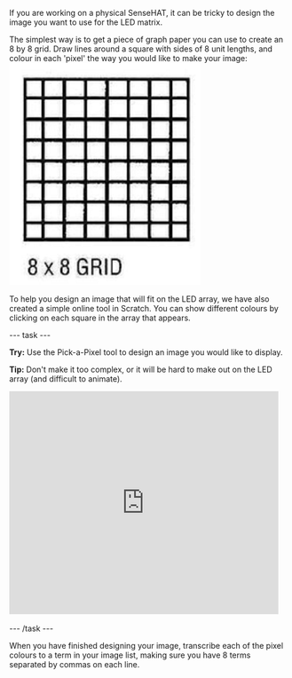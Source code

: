 If you are working on a physical SenseHAT, it can be tricky to design the image you want to use for the LED matrix.

The simplest way is to get a piece of graph paper you can use to create an 8 by 8 grid. 
Draw lines around a square with sides of 8 unit lengths, and colour in each 'pixel' the way you would like to make your image:
![Image showing a simple grid of 8 by 8 squares](images/grid.png)

To help you design an image that will fit on the LED array, we have also created a simple online tool in Scratch. You can show different colours by clicking on each square in the array that appears.

--- task ---

**Try:** Use the Pick-a-Pixel tool to design an image you would like to display.

**Tip:** Don't make it too complex, or it will be hard to make out on the LED array (and difficult to animate).

<iframe src="https://scratch.mit.edu/projects/715438479/embed" allowtransparency="true" width="485" height="402" frameborder="0" scrolling="no" allowfullscreen></iframe>

--- /task ---

When you have finished designing your image, transcribe each of the pixel colours to a term in your image list, making sure you have 8 terms separated by commas on each line.
